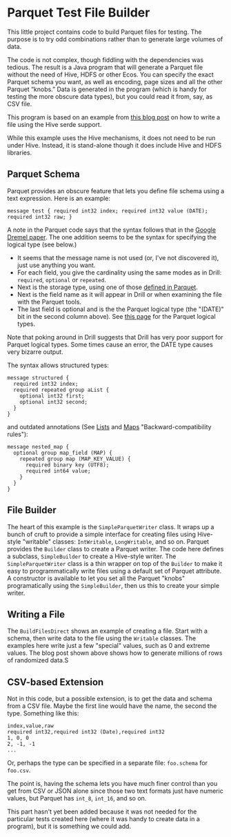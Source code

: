 # Parquet Test File Builder

This little project contains code to build Parquet files for testing. The purpose is to try odd combinations
rather than to generate large volumes of data.

The code is not complex, though fiddling with the dependencies was tedious. The result is a Java program that will 
generate a Parquet file without the need of Hive, HDFS or other Ecos. You can specify the exact Parquet schema you 
want, as well as encoding, page sizes and all the other Parquet “knobs.” Data is generated in the program (which 
is handy for testing the more obscure data types), but you could read it from, say, as CSV file.

This program is based on an example from [this blog post](http://php.sabscape.com/blog/?p=623) on how to
write a file using the Hive serde support.

While this example uses the Hive mechanisms, it does not need to be run under Hive. Instead, it is stand-alone
though it does include Hive and HDFS libraries.

## Parquet Schema

Parquet provides an obscure feature that lets you define file schema using a text expression. Here is an
example:

    message test { required int32 index; required int32 value (DATE); required int32 raw; }

A note in the Parquet code says that the syntax follows that in the 
[Google Dremel paper](http://static.googleusercontent.com/media/research.google.com/en//pubs/archive/36632.pdf). The one addition seems to be the syntax for specifying the logical type (see below.)

- It seems that the message name is not used (or, I've not discovered it), just use anything you want.
- For each field, you give the cardinality using the same modes as in Drill: `required`, `optional` or `repeated`.
- Next is the storage type, using one of those [defined in Parquet](https://parquet.apache.org/documentation/latest/).
- Next is the field name as it will appear in Drill or when examining the file with the Parquet tools.
- The last field is optional and is the the Parquet logical type (the "(DATE)" bit in the second column
above). See [this page](https://github.com/Parquet/parquet-format/blob/master/LogicalTypes.md) 
for the Parquet logical types.

Note that poking around in Drill suggests that Drill has very poor support for Parquet logical types. Some times
cause an error, the DATE type causes very bizarre output.

The syntax allows structured types:

    message structured {
      required int32 index;
      required repeated group aList {
        optional int32 first;
        optional int32 second;
      }
    }

and outdated annotations (See [Lists](https://github.com/apache/parquet-format/blob/master/LogicalTypes.md#backward-compatibility-rules)    and [Maps](https://github.com/apache/parquet-format/blob/master/LogicalTypes.md#backward-compatibility-rules-1) "Backward-compatibility rules"):

    message nested_map {
      optional group map_field (MAP) {
        repeated group map (MAP_KEY_VALUE) {
          required binary key (UTF8);
          required int64 value;
        }
      }
    }

## File Builder

The heart of this example is the `SimpleParquetWriter` class. It wraps up a bunch of cruft to provide a simple interface
for creating files using Hive-style "writable" classes: `IntWritable`, `LongWritable`, and so on. Parquet provides
the `Builder` class to create a Parquet writer. The code here defines a subclass,
`SimpleBuilder` to create a Hive-style writer.
The `SimpleParquetWriter` class is a thin wrapper on top of the `Builder` to make it easy to programmatically
write files using a default set of Parquet attribute. A constructor is available to let you set
all the Parquet "knobs" programatically using the `SimpleBuilder`, then us this to create your
simple writer. 

## Writing a File

The `BuildFilesDirect` shows an example of creating a file. Start with a schema, then write data to the file
using the `Writable` classes. The examples here write just a few "special" values, such as 0 and extreme
values. The blog post shown above shows how to generate millions of rows of randomized data.S

## CSV-based Extension

Not in this code, but a possible extension, is to get the data and schema from a CSV file. Maybe the first line would
have the name, the second the type. Something like this:

    index,value,raw
    required int32,required int32 (Date),required int32
    1, 0, 0
    2, -1, -1
    ...

Or, perhaps the type can be specified in a separate file: `foo.schema` for `foo.csv`.

The point is, having the schema lets you have much finer control than you get from CSV or JSON alone since those two
text formats just have numeric values, but Parquet has `int_8`, `int_16`, and so on.

This part hasn't yet been added because it was not needed for the particular tests created here 
(where it was handy to create data in a program),
but it is something we could add.